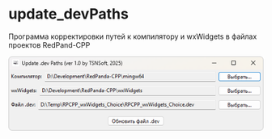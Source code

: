 # update_devPaths
Программа корректировки путей к компилятору и wxWidgets в файлах проектов RedPand-CPP

![srcreenshot](screenshot.png)

